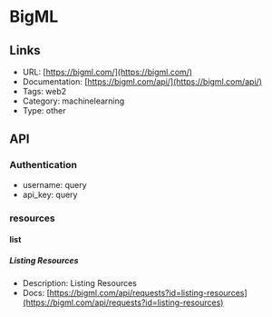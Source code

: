 # BigML

## Links

* URL: [https://bigml.com/](https://bigml.com/)
* Documentation: [https://bigml.com/api/](https://bigml.com/api/)
* Tags: web2
* Category: machinelearning
* Type: other

## API

### Authentication

* username: query
* api_key: query

### resources

#### list

##### Listing Resources

* Description: Listing Resources
* Docs: [https://bigml.com/api/requests?id=listing-resources](https://bigml.com/api/requests?id=listing-resources)
